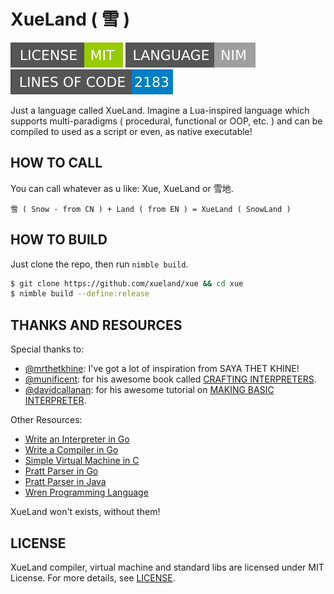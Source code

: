 # XueLand ( 雪 )

![LICENSE](misc/badges/license.svg)
![LANGUAGE](misc/badges/language.svg)
![LINES OF CODE](misc/badges/codeline.svg)

Just a language called XueLand. Imagine a Lua-inspired language which supports multi-paradigms ( procedural, functional or OOP, etc. ) and can be compiled to used as a script or even, as native executable!

## HOW TO CALL

You can call whatever as u like: Xue, XueLand or 雪地.

```
雪 ( Snow - from CN ) + Land ( from EN ) = XueLand ( SnowLand )
```

## HOW TO BUILD

Just clone the repo, then run `nimble build`.

```bash
$ git clone https://github.com/xueland/xue && cd xue
$ nimble build --define:release
```

## THANKS AND RESOURCES

Special thanks to:

- [@mrthetkhine](https://github.com/mrthetkhine): I've got a lot of inspiration from SAYA THET KHINE!
- [@munificent](https://github.com/munificent): for his awesome book called [CRAFTING INTERPRETERS](https://craftinginterpreters.com).
- [@davidcallanan](https://github.com/davidcallanan): for his awesome tutorial on [MAKING BASIC INTERPRETER](https://www.youtube.com/playlist?list=PLZQftyCk7_SdoVexSmwy_tBgs7P0b97yD).

Other Resources:

- [Write an Interpreter in Go](https://interpreterbook.com)
- [Write a Compiler in Go](https://compilerbook.com)
- [Simple Virtual Machine in C](https://felix.engineer/blogs/virtual-machine-in-c)
- [Pratt Parser in Go](https://quasilyte.dev/blog/post/pratt-parsers-go/)
- [Pratt Parser in Java](https://journal.stuffwithstuff.com/2011/03/19/pratt-parsers-expression-parsing-made-easy)
- [Wren Programming Language](https://wren.io)

XueLand won't exists, without them!

## LICENSE

XueLand compiler, virtual machine and standard libs are licensed under MIT License. For more details, see [LICENSE](LICENSE).
